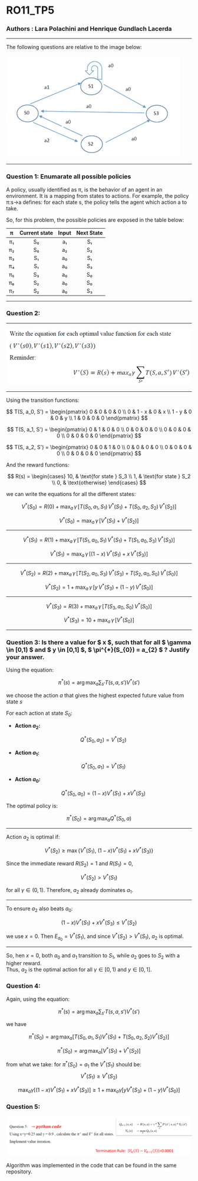 # RO11_TP5

### **Authors** : Lara Polachini and Henrique Gundlach Lacerda

---

The following questions are relative to the image below:

![alt text](image.png)

---

### **Question 1:** Enumarate all possible policies

A policy, usually identified as π, is the behavior of an agent in an environment. It is a mapping from states to actions. For example, the policy π:s→a defines: for each state s, the policy tells the agent which action a to take.

So, for this problem, the possible policies are exposed in the table below:

|  π   | Current state | Input | Next State |
|:----:|:--------------:|:-----:|:-----------:|
| π₁  | S₀             | a₁    | S₁          |
| π₂  | S₀             | a₂    | S₂          |
| π₃  | S₁             | a₀    | S₁          |
| π₄  | S₁             | a₀    | S₃          |
| π₅  | S₃             | a₀    | S₀          |
| π₆  | S₂             | a₀    | S₀          |
| π₇  | S₂             | a₀    | S₃          |

---

### **Question 2:** 

---

![alt text](image-1.png)

---

Using the transition functions:

$$
T(S, a_0, S') =
\begin{pmatrix}
0 & 0 & 0 & 0 \\
0 & 1 - x & 0 & x \\
1 - y & 0 & 0 & y \\
1 & 0 & 0 & 0
\end{pmatrix}
$$


$$
T(S, a_1, S') =
\begin{pmatrix}
0 & 1 & 0 & 0 \\
0 & 0 & 0 & 0 \\
0 & 0 & 0 & 0 \\
0 & 0 & 0 & 0
\end{pmatrix}
$$


$$
T(S, a_2, S') =
\begin{pmatrix}
0 & 0 & 1 & 0 \\
0 & 0 & 0 & 0 \\
0 & 0 & 0 & 0 \\
0 & 0 & 0 & 0
\end{pmatrix}
$$


And the reward functions:

$$
R(s) =
\begin{cases}
10, & \text{for state } S_3 \\
1,  & \text{for state } S_2 \\
0,  & \text{otherwise}
\end{cases}
$$


we can write the equations for all the different states:

```math
V^{*}(S_{0}) = R(0) + \max_{a}\, \gamma \, \left[ T(S_{0}, a_{1}, S_{1})\,V^{*}(S_{1}) + T(S_{0}, a_{2}, S_{2})\,V^{*}(S_{2}) \right]
```

```math
V^{*}(S_{0}) = \max_{a}\, \gamma \, \left[ V^{*}(S_{1}) + V^{*}(S_{2}) \right]
```

---

```math
V^{*}(S_{1}) = R(1) + \max_{a}\, \gamma \, \left[ T(S_{1}, a_{0}, S_{1})\,V^{*}(S_{1}) + T(S_{1}, a_{0}, S_{3})\,V^{*}(S_{3}) \right]
```

```math
V^{*}(S_{1}) = \max_{a}\, \gamma \, \left[ (1 - x)\,V^{*}(S_{1}) + x\,V^{*}(S_{3}) \right]
```

---

```math
V^{*}(S_{2}) = R(2) + \max_{a}\, \gamma \, \left[ T(S_{2}, a_{0}, S_{3})\,V^{*}(S_{3}) + T(S_{2}, a_{0}, S_{0})\,V^{*}(S_{0}) \right]
```

```math
V^{*}(S_{2}) = 1 + \max_{a}\, \gamma \, \left[ y\,V^{*}(S_{3}) + (1 - y)\,V^{*}(S_{0}) \right]
```

---

```math
V^{*}(S_{3}) = R(3) + \max_{a}\, \gamma \, \left[ T(S_{3}, a_{0}, S_{0})\,V^{*}(S_{0}) \right]
```

```math
V^{*}(S_{3}) = 10 + \max_{a}\, \gamma \, \left[ V^{*}(S_{0}) \right]
```

---

### **Question 3:** Is there a value for $ x $, such that for all $ \gamma \in [0,1) $ and $ y \in [0,1] $, $ \pi^{*}(S_{0}) = a_{2} $ ? Justify your answer.

Using the equation:

```math
\pi^*(s) = \arg\max_a \sum_{s'} T(s, a, s') V^*(s')
```

we choose the action $a$ that gives the highest expected future value from state $s$

For each action at state $S_0$:

- **Action $a_2$:**
  ```math
  Q^*(S_0, a_2) = V^*(S_2)
  ```

- **Action $a_1$:**
  ```math
  Q^*(S_0, a_1) = V^*(S_1)
  ```

- **Action $a_0$:**
  ```math
  Q^*(S_0, a_0) = (1 - x)V^*(S_1) + xV^*(S_3)
  ```

The optimal policy is:
```math
\pi^*(S_0) = \arg\max_a Q^*(S_0, a)
```

---

Action $a_2$ is optimal if:
```math
V^*(S_2) \ge \max\{V^*(S_1),\ (1 - x)V^*(S_1) + xV^*(S_3)\}
```

Since the immediate reward $R(S_2) = 1$ and $R(S_1) = 0$,
```math
V^*(S_2) > V^*(S_1)
```

for all $\gamma \in (0,1)$. Therefore, $a_2$ already dominates $a_1$.

---

To ensure $a_2$ also beats $a_0$:

```math
(1 - x)V^*(S_1) + xV^*(S_3) \le V^*(S_2)
```

we use $x = 0$. Then $E_{a_0} = V^*(S_1)$, and since $V^*(S_2) > V^*(S_1)$, $a_2$ is optimal.

---

So, hen $x = 0$, both $a_0$ and $a_1$ transition to $S_1$, while $a_2$ goes to $S_2$ with a higher reward.  
Thus, $a_2$ is the optimal action for all $\gamma \in [0,1)$ and $y \in [0,1]$.


### **Question 4:** 

Again, using the equation:

```math
\pi^*(s) = \arg\max_a \sum_{s'} T(s, a, s') V^*(s')
```

we have

```math
\pi^*(S_0) = \arg\max_a \left[ T(S_0, a_1, S_1)V^*(S_1) + T(S_0, a_2, S_2)V^*(S_2) \right]
```

```math
\pi^*(S_0) = \arg\max_a \left[ V^*(S_1) + V^*(S_2) \right]
```

from what we take: for $\pi ^* (S_0) = a_1$ the $V^* (S_1)$ should be: $$V^*(S_1) \ge V^*(S_2)$$

```math
\max_a \gamma \left[ (1 - x)V^*(S_1) + xV^*(S_3) \right] \ge 1 + \max_a \gamma \left[ yV^*(S_3) + (1 - y)V^*(S_0) \right]
```

### **Question 5:** 

![alt text](image-2.png)

Algorithm was implemented in the code that can be found in the same repository.